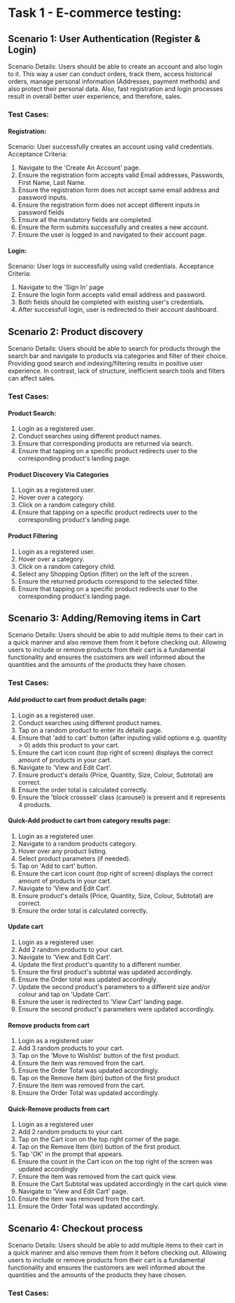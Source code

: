 # Task 1 - E-commerce testing: 

## Scenario 1: User Authentication (Register & Login)

Scenario Details: Users should be able to create an account and also login to it. This way a user can conduct orders, track them, access historical orders, manage personal information (Addresses, payment methods) and also protect their personal data.
Also, fast registration and login processes result in overall better user experience, and therefore, sales.

### Test Cases:

#### Registration:
Scenario: User successfully creates an account using valid credentials.
Acceptance Criteria:
1. Navigate to the 'Create An Account' page.
2. Ensure the registration form accepts valid Email addresses, Passwords, First Name, Last Name.
3. Ensure the registration form does not accept same email address and password inputs.
4. Ensure the registration form does not accept different inputs in password fields
5. Ensure all the mandatory fields are completed.  
6. Ensure the form submits successfully and creates a new account.
7. Ensure the user is logged in and navigated to their account page.

#### Login:
Scenario: User logs in successfully using valid credentials.
Acceptance Criteria:
1. Navigate to the 'Sign In' page
2. Ensure the login form accepts valid email address and password.
3. Both fields should be completed with existing user's credentials.
4. After successfull login, user is redirected to their account dashboard.


## Scenario 2: Product discovery 

Scenario Details: Users should be able to search for products through the search bar and navigate to products via categories and filter of their choice. Providing good search and indexing/filtering results in positive user experience. In contrast, lack of structure, inefficient search tools and filters can affect sales.  

### Test Cases:

#### Product Search:
1. Login as a registered user.
2. Conduct searches using different product names.
3. Ensure that corresponding products are returned via search.
4. Ensure that tapping on a specific product redirects user to the corresponding product's landing page.

#### Product Discovery Via Categories
1. Login as a registered user.
2. Hover over a category.
3. Click on a random category child.
4. Ensure that tapping on a specific product redirects user to the corresponding product's landing page.

#### Product Filtering
1. Login as a registered user.
2. Hover over a category.
3. Click on a random category child.
4. Select any Shopping Option (filter) on the left of the screen .
5. Ensure the returned products correspond to the selected filter.
6. Ensure that tapping on a specific product redirects user to the corresponding product's landing page.


## Scenario 3: Adding/Removing items in Cart 

Scenario Details: Users should be able to add multiple items to their cart in a quick manner and also remove them from it before checking out. Allowing users to include or remove products from their cart is a fundamental functionality and ensures the customers are well informed about the quantities and the amounts of the products they have chosen.

### Test Cases:

#### Add product to cart from product details page:
1. Login as a registered user.
2. Conduct searches using different product names.
3. Tap on a random product to enter its details page.
4. Ensure that 'add to cart' button (after inputing valid options e.g. quantity > 0) adds this product to your cart.
5. Ensure the cart icon count (top right of screen) displays the correct amount of products in your cart.
6. Navigate to 'View and Edit Cart'.
7. Ensure product's details (Price, Quantity, Size, Colour, Subtotal) are correct.
8. Ensure the order total is calculated correctly.
9. Ensure the 'block crosssell' class (carousel) is present and it represents 4 products.

#### Quick-Add product to cart from category results page:
1. Login as a registered user.
2. Navigate to a random products category.
3. Hover over any product listing.
4. Select product parameters (if needed).
5. Tap on 'Add to cart' button.
6. Ensure the cart icon count (top right of screen) displays the correct amount of products in your cart.
6. Navigate to 'View and Edit Cart'.
7. Ensure product's details (Price, Quantity, Size, Colour, Subtotal) are correct.
8. Ensure the order total is calculated correctly.

#### Update cart
1. Login as a registered user.
2. Add 2 random products to your cart.
3. Navigate to 'View and Edit Cart'.
4. Update the first product's quantity to a different number.
5. Ensure the first product's subtotal was updated accordingly.
6. Ensure the Order total was updated accordingly.
7. Update the second product's parameters to a different size and/or colour and tap on 'Update Cart'.
8. Esnure the user is redirected to 'View Cart' landing page.
9. Ensure the second product's parameters were updated accordingly.


#### Remove products from cart
1. Login as a registered user
2. Add 3 random products to your cart.
3. Tap on the 'Move to Wishlist' button of the first product.
4. Ensure the item was removed from the cart.
5. Ensure the Order Total was updated accordingly.
6. Tap on the Remove Item (bin) button of the first product
7. Ensure the item was removed from the cart.
8. Ensure the Order Total was updated accordingly.

#### Quick-Remove products from cart
1. Login as a registered user
2. Add 2 random products to your cart.
3. Tap on the Cart icon on the top right corner of the page.
4. Tap on the Remove Item (bin) button of the first product.
5. Tap 'OK' in the prompt that appears.
6. Ensure the count in the Cart icon on the top right of the screen was updated accordingly 
7. Ensure the item was removed from the cart quick view.
8. Ensure the Cart Subtotal was updated accordingly in the cart quick view.
9. Navigate to 'View and Edit Cart' page. 
10. Ensure the item was removed from the cart.
11. Ensure the Order Total was updated accordingly.


## Scenario 4: Checkout process 

Scenario Details: Users should be able to add multiple items to their cart in a quick manner and also remove them from it before checking out. Allowing users to include or remove products from their cart is a fundamental functionality and ensures the customers are well informed about the quantities and the amounts of the products they have chosen.

### Test Cases: